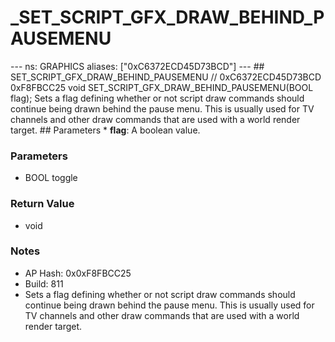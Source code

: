 # _SET_SCRIPT_GFX_DRAW_BEHIND_PAUSEMENU

--- ns: GRAPHICS aliases: ["0xC6372ECD45D73BCD"] --- ## SET_SCRIPT_GFX_DRAW_BEHIND_PAUSEMENU  // 0xC6372ECD45D73BCD 0xF8FBCC25 void SET_SCRIPT_GFX_DRAW_BEHIND_PAUSEMENU(BOOL flag);  Sets a flag defining whether or not script draw commands should continue being drawn behind the pause menu. This is usually used for TV channels and other draw commands that are used with a world render target.  ## Parameters * **flag**: A boolean value.

### Parameters
* BOOL toggle

### Return Value
* void

### Notes
* AP Hash: 0x0xF8FBCC25
* Build: 811
* Sets a flag defining whether or not script draw commands should continue being drawn behind the pause menu. This is usually used for TV channels and other draw commands that are used with a world render target.

